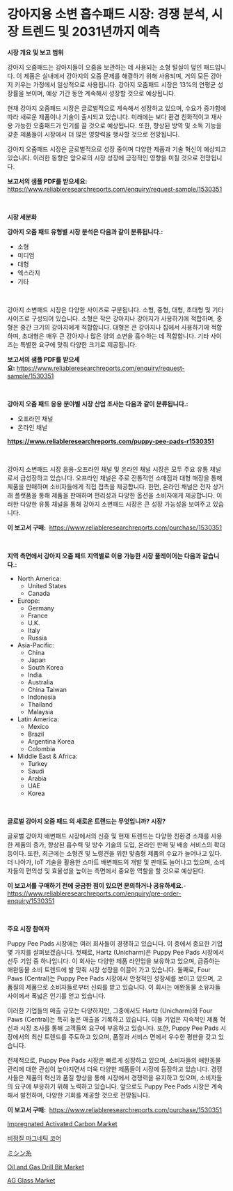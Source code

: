<p><h1>강아지용 소변 흡수패드 시장: 경쟁 분석, 시장 트렌드 및 2031년까지 예측</h1></p><p><strong>시장 개요 및 보고 범위</strong></p>
<p><p>강아지 오줌패드는 강아지들이 오줌을 보관하는 데 사용되는 소형 털실이 덮인 패드입니다. 이 제품은 실내에서 강아지의 오줌 문제를 해결하기 위해 사용되며, 거의 모든 강아지 키우는 가정에서 일상적으로 사용됩니다. 강아지 오줌패드 시장은 13%의 연평균 성장률을 보이며, 예상 기간 동안 계속해서 성장할 것으로 예상됩니다. </p><p>현재 강아지 오줌패드 시장은 글로벌적으로 계속해서 성장하고 있으며, 수요가 증가함에 따라 새로운 제품이나 기술이 출시되고 있습니다. 미래에는 보다 환경 친화적이고 재사용 가능한 오줌패드가 인기를 끌 것으로 예상됩니다. 또한, 향상된 방역 및 소독 기능을 갖춘 제품들이 시장에서 더 많은 영향력을 행사할 것으로 전망됩니다.</p><p>강아지 오줌패드 시장은 글로벌적으로 성장 중이며 다양한 제품과 기술 혁신이 예상되고 있습니다. 이러한 동향은 앞으로의 시장 성장에 긍정적인 영향을 미칠 것으로 전망됩니다.</p></p>
<p><strong>보고서의 샘플 PDF를 받으세요:</strong> <a href="https://www.reliableresearchreports.com/enquiry/request-sample/1530351">https://www.reliableresearchreports.com/enquiry/request-sample/1530351</a></p>
<p>&nbsp;</p>
<p><strong>시장 세분화</strong></p>
<p><strong>강아지 오줌 패드 유형별 시장 분석은 다음과 같이 분류됩니다.:</strong></p>
<p><ul><li>소형</li><li>미디엄</li><li>대형</li><li>엑스라지</li><li>기타</li></ul></p>
<p>&nbsp;</p>
<p><p>강아지 소변패드 시장은 다양한 사이즈로 구분됩니다. 소형, 중형, 대형, 초대형 및 기타 사이즈로 구성되어 있습니다. 소형은 작은 강아지나 강아지가 사용하기에 적합하며, 중형은 중간 크기의 강아지에게 적합합니다. 대형은 큰 강아지나 집에서 사용하기에 적합하며, 초대형은 매우 큰 강아지나 많은 양의 소변을 흡수하는 데 적합합니다. 기타 사이즈는 특별한 요구에 맞춰 다양한 크기로 제공됩니다.</p></p>
<p><strong>보고서의 샘플 PDF를 받으세요:</strong>&nbsp;<a href="https://www.reliableresearchreports.com/enquiry/request-sample/1530351">https://www.reliableresearchreports.com/enquiry/request-sample/1530351</a></p>
<p>&nbsp;</p>
<p><strong> 강아지 오줌 패드 응용 분야별 시장 산업 조사는 다음과 같이 분류됩니다.:</strong></p>
<p><ul><li>오프라인 채널</li><li>온라인 채널</li></ul></p>
<p><strong><a href="https://www.reliableresearchreports.com/puppy-pee-pads-r1530351">https://www.reliableresearchreports.com/puppy-pee-pads-r1530351</a></strong></p>
<p>&nbsp;</p>
<p><p>강아지 소변패드 시장 응용-오프라인 채널 및 온라인 채널 시장은 모두 주요 유통 채널로서 급성장하고 있습니다. 오프라인 채널은 주로 전통적인 소매점과 대형 매장을 통해 제품을 판매하며 소비자들에게 직접 접촉을 제공합니다. 한편, 온라인 채널은 전자 상거래 플랫폼을 통해 제품을 판매하며 편리성과 다양한 옵션을 소비자에게 제공합니다. 이러한 다양한 유통 채널을 통해 강아지 소변패드 시장은 큰 성장 가능성을 보여주고 있습니다.</p></p>
<p><strong>이 보고서 구매:</strong>&nbsp; <a href="https://www.reliableresearchreports.com/purchase/1530351">https://www.reliableresearchreports.com/purchase/1530351</a></p>
<p>&nbsp;</p>
<p><strong>지역 측면에서 강아지 오줌 패드 지역별로 이용 가능한 시장 플레이어는 다음과 같습니다.:</strong></p>
<p><ul>
    <li>
        North America:
        <ul>
            <li>United States</li>
            <li>Canada</li>
        </ul>
    </li>
    <li>
        Europe:
        <ul>
            <li>Germany</li>
            <li>France</li>
            <li>U.K.</li>
            <li>Italy</li>
            <li>Russia</li>
        </ul>
    </li>
    <li>
        Asia-Pacific:
        <ul>
            <li>China</li>
            <li>Japan</li>
            <li>South Korea</li>
            <li>India</li>
            <li>Australia</li>
            <li>China Taiwan</li>
            <li>Indonesia</li>
            <li>Thailand</li>
            <li>Malaysia</li>
        </ul>
    </li>
    <li>
        Latin America:
        <ul>
            <li>Mexico</li>
            <li>Brazil</li>
            <li>Argentina Korea</li>
            <li>Colombia</li>
        </ul>
    </li>
    <li>
        Middle East & Africa:
        <ul>
            <li>Turkey</li>
            <li>Saudi</li>
            <li>Arabia</li>
            <li>UAE</li>
            <li>Korea</li>
        </ul>
    </li>
    </ul></p>
<p>&nbsp;</p>
<p><strong>글로벌 강아지 오줌 패드 의 새로운 트렌드는 무엇입니까? 시장?</strong></p>
<p><p>글로벌 강아지 배변패드 시장에서의 신흥 및 현재 트렌드는 다양한 친환경 소재를 사용한 제품의 증가, 향상된 흡수력 및 방수 기술의 도입, 온라인 판매 및 배송 서비스의 확대 등이다. 또한, 최근에는 소형견 및 노령견을 위한 맞춤형 제품의 수요가 늘어나고 있다. 더 나아가, IoT 기술을 활용한 스마트 배변패드의 개발 및 판매도 늘어나고 있으며, 소비자들의 편의성 및 효율성을 높이는 측면에서 중요한 역할을 할 것으로 예상된다.</p></p>
<p><strong>이 보고서를 구매하기 전에 궁금한 점이 있으면 문의하거나 공유하세요.</strong>- <a href="https://www.reliableresearchreports.com/enquiry/pre-order-enquiry/1530351">https://www.reliableresearchreports.com/enquiry/pre-order-enquiry/1530351</a></p>
<p>&nbsp;</p>
<p><strong>주요 시장 참여자</strong></p>
<p><p>Puppy Pee Pads 시장에는 여러 회사들이 경쟁하고 있습니다. 이 중에서 중요한 기업 몇 가지를 살펴보겠습니다. 첫째로, Hartz (Unicharm)은 Puppy Pee Pads 시장에서 선두 기업 중 하나입니다. 이 회사는 다양한 제품 라인업을 보유하고 있으며, 급증하는 애완동물 소비 트렌드에 발 맞춰 시장 성장을 이끌어 가고 있습니다. 둘째로, Four Paws (Central)는 Puppy Pee Pads 시장에서 안정적인 성장세를 보이고 있으며, 고품질의 제품으로 소비자들로부터 신뢰를 받고 있습니다. 이 회사는 애완동물 소유자들 사이에서 폭넓은 인기를 얻고 있습니다.</p><p>이러한 기업들의 매출 규모는 다양하지만, 그중에서도 Hartz (Unicharm)와 Four Paws (Central)는 특히 높은 매출을 기록하고 있습니다. 이들 기업은 지속적인 제품 혁신과 시장 조사를 통해 고객들의 요구에 부응하고 있습니다. 또한, Puppy Pee Pads 시장에서의 최신 트렌드를 주도하고 있으며, 품질과 서비스 면에서 우수한 평판을 갖고 있습니다.</p><p>전체적으로, Puppy Pee Pads 시장은 빠르게 성장하고 있으며, 소비자들의 애완동물 관리에 대한 관심이 높아지면서 더욱 다양한 제품들이 시장에 등장하고 있습니다. 경쟁사들은 제품의 혁신과 품질 향상을 통해 시장에서 경쟁력을 유지하고 있으며, 소비자들의 요구에 부응하기 위해 노력하고 있습니다. 앞으로도 Puppy Pee Pads 시장은 계속해서 발전하며, 다양한 기회를 제공할 것으로 전망됩니다.</p></p>
<p><strong>이 보고서 구매:</strong>&nbsp;&nbsp;<a href="https://www.reliableresearchreports.com/purchase/1530351">https://www.reliableresearchreports.com/purchase/1530351</a></p>
<p><p><a href="https://issuu.com/reportprime-2/docs/impregnated-activated-carbon-market-size-2030.pptx">Impregnated Activated Carbon Market</a></p><p><a href="https://github.com/trmesnao7959541/Market-Research-Report-List-1/blob/main/531278926423.md">비정질 마그네틱 코어</a></p><p><a href="https://github.com/adcxff01450218/Market-Research-Report-List-1/blob/main/691011128812.md">ミシン糸</a></p><p><a href="https://github.com/jhcraigie/Market-Research-Report-List-3/blob/main/oil-and-gas-drill-bit-market.md">Oil and Gas Drill Bit Market</a></p><p><a href="https://issuu.com/reportprime-2/docs/ag-glass-market-size-2030.pptx">AG Glass Market</a></p></p>